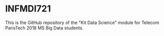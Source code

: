 # INFMDI721
This is the GitHub repository of the "Kit Data Science" module for Telecom ParisTech 2018 MS Big Data students.

